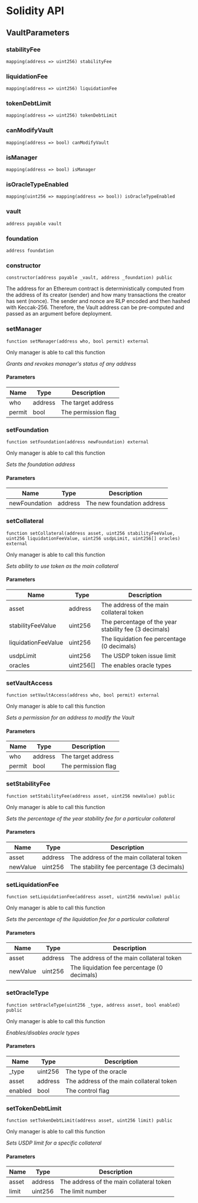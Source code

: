 # Solidity API

## VaultParameters

### stabilityFee

```solidity
mapping(address => uint256) stabilityFee
```

### liquidationFee

```solidity
mapping(address => uint256) liquidationFee
```

### tokenDebtLimit

```solidity
mapping(address => uint256) tokenDebtLimit
```

### canModifyVault

```solidity
mapping(address => bool) canModifyVault
```

### isManager

```solidity
mapping(address => bool) isManager
```

### isOracleTypeEnabled

```solidity
mapping(uint256 => mapping(address => bool)) isOracleTypeEnabled
```

### vault

```solidity
address payable vault
```

### foundation

```solidity
address foundation
```

### constructor

```solidity
constructor(address payable _vault, address _foundation) public
```

The address for an Ethereum contract is deterministically computed from the address of its creator (sender)
and how many transactions the creator has sent (nonce). The sender and nonce are RLP encoded and then
hashed with Keccak-256.
Therefore, the Vault address can be pre-computed and passed as an argument before deployment.

### setManager

```solidity
function setManager(address who, bool permit) external
```

Only manager is able to call this function

_Grants and revokes manager's status of any address_

#### Parameters

| Name | Type | Description |
| ---- | ---- | ----------- |
| who | address | The target address |
| permit | bool | The permission flag |

### setFoundation

```solidity
function setFoundation(address newFoundation) external
```

Only manager is able to call this function

_Sets the foundation address_

#### Parameters

| Name | Type | Description |
| ---- | ---- | ----------- |
| newFoundation | address | The new foundation address |

### setCollateral

```solidity
function setCollateral(address asset, uint256 stabilityFeeValue, uint256 liquidationFeeValue, uint256 usdpLimit, uint256[] oracles) external
```

Only manager is able to call this function

_Sets ability to use token as the main collateral_

#### Parameters

| Name | Type | Description |
| ---- | ---- | ----------- |
| asset | address | The address of the main collateral token |
| stabilityFeeValue | uint256 | The percentage of the year stability fee (3 decimals) |
| liquidationFeeValue | uint256 | The liquidation fee percentage (0 decimals) |
| usdpLimit | uint256 | The USDP token issue limit |
| oracles | uint256[] | The enables oracle types |

### setVaultAccess

```solidity
function setVaultAccess(address who, bool permit) external
```

Only manager is able to call this function

_Sets a permission for an address to modify the Vault_

#### Parameters

| Name | Type | Description |
| ---- | ---- | ----------- |
| who | address | The target address |
| permit | bool | The permission flag |

### setStabilityFee

```solidity
function setStabilityFee(address asset, uint256 newValue) public
```

Only manager is able to call this function

_Sets the percentage of the year stability fee for a particular collateral_

#### Parameters

| Name | Type | Description |
| ---- | ---- | ----------- |
| asset | address | The address of the main collateral token |
| newValue | uint256 | The stability fee percentage (3 decimals) |

### setLiquidationFee

```solidity
function setLiquidationFee(address asset, uint256 newValue) public
```

Only manager is able to call this function

_Sets the percentage of the liquidation fee for a particular collateral_

#### Parameters

| Name | Type | Description |
| ---- | ---- | ----------- |
| asset | address | The address of the main collateral token |
| newValue | uint256 | The liquidation fee percentage (0 decimals) |

### setOracleType

```solidity
function setOracleType(uint256 _type, address asset, bool enabled) public
```

Only manager is able to call this function

_Enables/disables oracle types_

#### Parameters

| Name | Type | Description |
| ---- | ---- | ----------- |
| _type | uint256 | The type of the oracle |
| asset | address | The address of the main collateral token |
| enabled | bool | The control flag |

### setTokenDebtLimit

```solidity
function setTokenDebtLimit(address asset, uint256 limit) public
```

Only manager is able to call this function

_Sets USDP limit for a specific collateral_

#### Parameters

| Name | Type | Description |
| ---- | ---- | ----------- |
| asset | address | The address of the main collateral token |
| limit | uint256 | The limit number |

